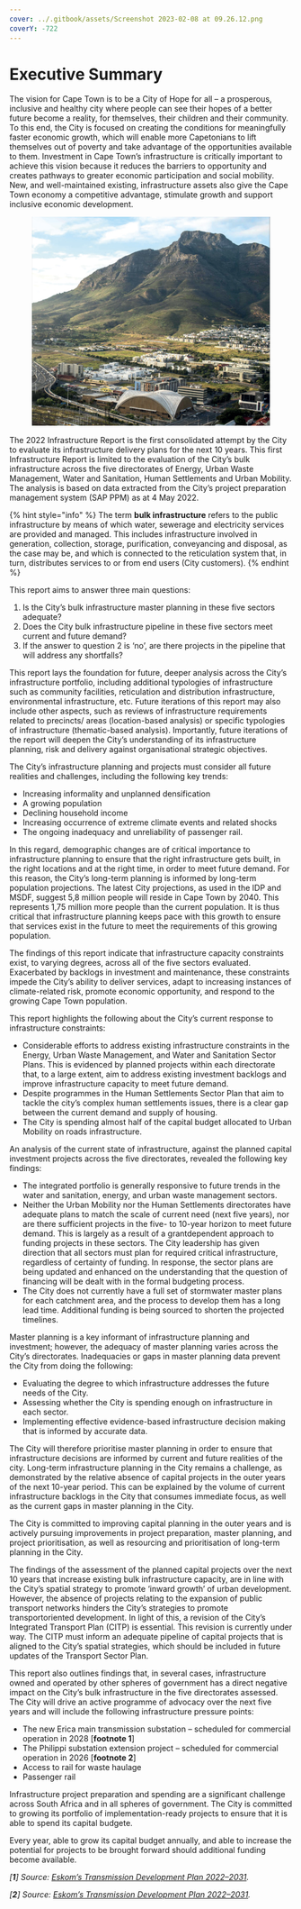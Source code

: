 ```yaml
---
cover: ../.gitbook/assets/Screenshot 2023-02-08 at 09.26.12.png
coverY: -722
---
```


# Executive Summary

The vision for Cape Town is to be a City of Hope for all – a prosperous, inclusive and healthy city where people can see their hopes of a better future become a reality, for themselves, their children and their community. To this end, the City is focused on creating the conditions for meaningfully faster economic growth, which will enable more Capetonians to lift themselves out of poverty and take advantage of the opportunities available to them. Investment in Cape Town’s infrastructure is critically important to achieve this vision because it reduces the barriers to opportunity and creates pathways to greater economic participation and social mobility. New, and well-maintained existing, infrastructure assets also give the Cape Town economy a competitive advantage, stimulate growth and support inclusive economic development.

<figure><img src="../.gitbook/assets/image (12).png" alt=""><figcaption></figcaption></figure>

The 2022 Infrastructure Report is the first consolidated attempt by the City to evaluate its infrastructure delivery plans for the next 10 years. This first Infrastructure Report is limited to the evaluation of the City’s bulk infrastructure across the five directorates of Energy, Urban Waste Management, Water and Sanitation, Human Settlements and Urban Mobility. The analysis is based on data extracted from the City’s project preparation management system (SAP PPM) as at 4 May 2022.

{% hint style="info" %}
The term **bulk infrastructure** refers to the public infrastructure by means of which water, sewerage and electricity services are provided and managed. This includes infrastructure involved in generation, collection, storage, purification, conveyancing and disposal, as the case may be, and which is connected to the reticulation system that, in turn, distributes services to or from end users (City customers).
{% endhint %}

This report aims to answer three main questions:

1. Is the City’s bulk infrastructure master planning in these five sectors adequate?
2. Does the City bulk infrastructure pipeline in these five sectors meet current and future demand?
3. If the answer to question 2 is ‘no’, are there projects in the pipeline that will address any shortfalls?

This report lays the foundation for future, deeper analysis across the City’s infrastructure portfolio, including additional typologies of infrastructure such as community facilities, reticulation and distribution infrastructure, environmental infrastructure, etc. Future iterations of this report may also include other aspects, such as reviews of infrastructure requirements related to precincts/ areas (location-based analysis) or specific typologies of infrastructure (thematic-based analysis). Importantly, future iterations of the report will deepen the City’s understanding of its infrastructure planning, risk and delivery against organisational strategic objectives.

The City’s infrastructure planning and projects must consider all future realities and challenges, including the following key trends:

* Increasing informality and unplanned densification
* A growing population
* Declining household income
* Increasing occurrence of extreme climate events and related shocks
* The ongoing inadequacy and unreliability of passenger rail.

In this regard, demographic changes are of critical importance to infrastructure planning to ensure that the right infrastructure gets built, in the right locations and at the right time, in order to meet future demand. For this reason, the City’s long-term planning is informed by long-term population projections. The latest City projections, as used in the IDP and MSDF, suggest 5,8 million people will reside in Cape Town by 2040. This represents 1,75 million more people than the current population. It is thus critical that infrastructure planning keeps pace with this growth to ensure that services exist in the future to meet the requirements of this growing population.

The findings of this report indicate that infrastructure capacity constraints exist, to varying degrees, across all of the five sectors evaluated. Exacerbated by backlogs in investment and maintenance, these constraints impede the City’s ability to deliver services, adapt to increasing instances of climate-related risk, promote economic opportunity, and respond to the growing Cape Town population.

This report highlights the following about the City’s current response to infrastructure constraints:

* Considerable efforts to address existing infrastructure constraints in the Energy, Urban Waste Management, and Water and Sanitation Sector Plans. This is evidenced by planned projects within each directorate that, to a large extent, aim to address existing investment backlogs and improve infrastructure capacity to meet future demand.
* Despite programmes in the Human Settlements Sector Plan that aim to tackle the city’s complex human settlements issues, there is a clear gap between the current demand and supply of housing.
* The City is spending almost half of the capital budget allocated to Urban Mobility on roads infrastructure.

An analysis of the current state of infrastructure, against the planned capital investment projects across the five directorates, revealed the following key findings:

* The integrated portfolio is generally responsive to future trends in the water and sanitation, energy, and urban waste management sectors.
* Neither the Urban Mobility nor the Human Settlements directorates have adequate plans to match the scale of current need (next five years), nor are there sufficient projects in the five- to 10-year horizon to meet future demand. This is largely as a result of a grantdependent approach to funding projects in these sectors. The City leadership has given direction that all sectors must plan for required critical infrastructure, regardless of certainty of funding. In response, the sector plans are being updated and enhanced on the understanding that the question of financing will be dealt with in the formal budgeting process.
* The City does not currently have a full set of stormwater master plans for each catchment area, and the process to develop them has a long lead time. Additional funding is being sourced to shorten the projected timelines.

Master planning is a key informant of infrastructure planning and investment; however, the adequacy of master planning varies across the City’s directorates. Inadequacies or gaps in master planning data prevent the City from doing the following:

* Evaluating the degree to which infrastructure addresses the future needs of the City.
* Assessing whether the City is spending enough on infrastructure in each sector.
* Implementing effective evidence-based infrastructure decision making that is informed by accurate data.

The City will therefore prioritise master planning in order to ensure that infrastructure decisions are informed by current and future realities of the city. Long-term infrastructure planning in the City remains a challenge, as demonstrated by the relative absence of capital projects in the outer years of the next 10-year period. This can be explained by the volume of current infrastructure backlogs in the City that consumes immediate focus, as well as the current gaps in master planning in the City.

The City is committed to improving capital planning in the outer years and is actively pursuing improvements in project preparation, master planning, and project prioritisation, as well as resourcing and prioritisation of long-term planning in the City.

The findings of the assessment of the planned capital projects over the next 10 years that increase existing bulk infrastructure capacity, are in line with the City’s spatial strategy to promote ‘inward growth’ of urban development. However, the absence of projects relating to the expansion of public transport networks hinders the City’s strategies to promote transportoriented development. In light of this, a revision of the City’s Integrated Transport Plan (CITP) is essential. This revision is currently under way. The CITP must inform an adequate pipeline of capital projects that is aligned to the City’s spatial strategies, which should be included in future updates of the Transport Sector Plan.

This report also outlines findings that, in several cases, infrastructure owned and operated by other spheres of government has a direct negative impact on the City’s bulk infrastructure in the five directorates assessed. The City will drive an active programme of advocacy over the next five years and will include the following infrastructure pressure points:

* The new Erica main transmission substation – scheduled for commercial operation in 2028 \[**footnote 1**]
* The Philippi substation extension project – scheduled for commercial operation in 2026 \[**footnote 2**]
* Access to rail for waste haulage
* Passenger rail

Infrastructure project preparation and spending are a significant challenge across South Africa and in all spheres of government. The City is committed to growing its portfolio of implementation-ready projects to ensure that it is able to spend its capital budgete.&#x20;

Every year, able to grow its capital budget annually, and able to increase the potential for projects to be brought forward should additional funding become available.

_\[**1**] Source:_ [_Eskom’s Transmission Development Plan 2022–2031_](https://www.eskom.co.za/wp-content/uploads/2022/02/TransmissionDevelopmentPlan2022-2031.pdf)_._

_\[**2**] Source:_ [_Eskom’s Transmission Development Plan 2022–2031_](https://www.eskom.co.za/wp-content/uploads/2022/02/TransmissionDevelopmentPlan2022-2031.pdf)_._
